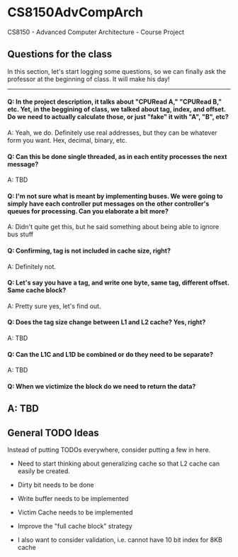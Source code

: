 # CS8150AdvCompArch
CS8150 - Advanced Computer Architecture - Course Project

## Questions for the class
In this section, let's start logging some questions, so we can finally ask the 
professor at the beginning of class. It will make his day!

---

#### Q: In the project description, it talks about "CPURead A," "CPURead B," etc. Yet, in the beggining of class, we talked about tag, index, and offset. Do we need to actually calculate those, or just "fake" it with "A", "B", etc?

A: Yeah, we do. Definitely use real addresses, but they can be whatever form you want. Hex, decimal, binary, etc.

#### Q: Can this be done single threaded, as in each entity processes the next message?

A: TBD

#### Q: I'm not sure what is meant by implementing buses. We were going to simply have each controller put messages on the other controller's queues for processing. Can you elaborate a bit more? 

A: Didn't quite get this, but he said something about being able to ignore bus stuff

#### Q: Confirming, tag is not included in cache size, right?

A: Definitely not.

#### Q: Let's say you have a tag, and write one byte, same tag, different offset. Same cache block?

A: Pretty sure yes, let's find out.

#### Q: Does the tag size change between L1 and L2 cache? Yes, right?

A: TBD

#### Q: Can the L1C and L1D be combined or do they need to be separate?

A: TBD


#### Q: When we victimize the block do we need to return the data?

A: TBD
---
## General TODO Ideas
Instead of putting TODOs everywhere, consider putting a few in here.

* Need to start thinking about generalizing cache so that L2 cache
can easily be created.
  
* Dirty bit needs to be done
* Write buffer needs to be implemented
* Victim Cache needs to be implemented
* Improve the "full cache block" strategy
* I also want to consider validation, i.e. cannot have 10 bit index for 8KB cache


